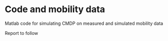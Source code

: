 Code and mobility data
============

Matlab code for simulating CMDP on measured and simulated mobility data

Report to follow
